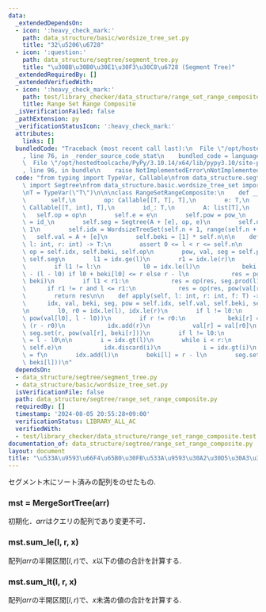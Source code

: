 ```yaml
---
data:
  _extendedDependsOn:
  - icon: ':heavy_check_mark:'
    path: data_structure/basic/wordsize_tree_set.py
    title: "32\u5206\u6728"
  - icon: ':question:'
    path: data_structure/segtree/segment_tree.py
    title: "\u30BB\u30B0\u30E1\u30F3\u30C8\u6728 (Segment Tree)"
  _extendedRequiredBy: []
  _extendedVerifiedWith:
  - icon: ':heavy_check_mark:'
    path: test/library_checker/data_structure/range_set_range_composite.test.py
    title: Range Set Range Composite
  _isVerificationFailed: false
  _pathExtension: py
  _verificationStatusIcon: ':heavy_check_mark:'
  attributes:
    links: []
  bundledCode: "Traceback (most recent call last):\n  File \"/opt/hostedtoolcache/PyPy/3.10.14/x64/lib/pypy3.10/site-packages/onlinejudge_verify/documentation/build.py\"\
    , line 76, in _render_source_code_stat\n    bundled_code = language.bundle(\n\
    \  File \"/opt/hostedtoolcache/PyPy/3.10.14/x64/lib/pypy3.10/site-packages/onlinejudge_verify/languages/python.py\"\
    , line 96, in bundle\n    raise NotImplementedError\nNotImplementedError\n"
  code: "from typing import TypeVar, Callable\nfrom data_structure.segtree.segment_tree\
    \ import Segtree\nfrom data_structure.basic.wordsize_tree_set import WordsizeTreeSet\n\
    \nT = TypeVar(\"T\")\n\n\nclass RangeSetRangeComposite:\n    def __init__(\n \
    \       self,\n        op: Callable[[T, T], T],\n        e: T,\n        pow_:\
    \ Callable[[T, int], T],\n        id_: T,\n        A: list[T],\n    ):\n     \
    \   self.op = op\n        self.e = e\n        self.pow = pow_\n        self.id\
    \ = id_\n        self.seg = Segtree(A + [e], op, e)\n        self.n = len(A) +\
    \ 1\n        self.idx = WordsizeTreeSet(self.n + 1, range(self.n + 1))\n     \
    \   self.val = A + [e]\n        self.beki = [1] * self.n\n\n    def prod(self,\
    \ l: int, r: int) -> T:\n        assert 0 <= l < r <= self.n\n        idx, beki,\
    \ op = self.idx, self.beki, self.op\n        pow, val, seg = self.pow, self.val,\
    \ self.seg\n        l1 = idx.ge(l)\n        r1 = idx.le(r)\n        res = self.e\n\
    \        if l1 != l:\n            l0 = idx.le(l)\n            beki = beki[l0]\
    \ - (l - l0) if l0 + beki[l0] <= r else r - l\n            res = pow(val[l0],\
    \ beki)\n        if l1 < r1:\n            res = op(res, seg.prod(l1, r1))\n  \
    \      if r1 != r and l <= r1:\n            res = op(res, pow(val[r1], r - r1))\n\
    \        return res\n\n    def apply(self, l: int, r: int, f: T) -> None:\n  \
    \      idx, val, beki, seg, pow = self.idx, self.val, self.beki, self.seg, self.pow\n\
    \n        l0, r0 = idx.le(l), idx.le(r)\n        if l != l0:\n            seg.set(l0,\
    \ pow(val[l0], l - l0))\n        if r != r0:\n            beki[r] = beki[r0] -\
    \ (r - r0)\n            idx.add(r)\n            val[r] = val[r0]\n           \
    \ seg.set(r, pow(val[r], beki[r]))\n        if l != l0:\n            beki[l0]\
    \ = l - l0\n\n        i = idx.gt(l)\n        while i < r:\n            seg.set(i,\
    \ self.e)\n            idx.discard(i)\n            i = idx.gt(i)\n        val[l]\
    \ = f\n        idx.add(l)\n        beki[l] = r - l\n        seg.set(l, pow(f,\
    \ beki[l]))\n"
  dependsOn:
  - data_structure/segtree/segment_tree.py
  - data_structure/basic/wordsize_tree_set.py
  isVerificationFile: false
  path: data_structure/segtree/range_set_range_composite.py
  requiredBy: []
  timestamp: '2024-08-05 20:55:28+09:00'
  verificationStatus: LIBRARY_ALL_AC
  verifiedWith:
  - test/library_checker/data_structure/range_set_range_composite.test.py
documentation_of: data_structure/segtree/range_set_range_composite.py
layout: document
title: "\u533A\u9593\u66F4\u65B0\u30FB\u533A\u9593\u30A2\u30D5\u30A3\u30F3"
---
```


セグメント木にソート済みの配列をのせたもの.


### mst = MergeSortTree(arr)

初期化．$arr$はクエリの配列であり変更不可．

### mst.sum_le(l, r, x)

配列$arr$の半開区間$[l,r)$で、$x$以下の値の合計を計算する.

### mst.sum_lt(l, r, x)

配列$arr$の半開区間$[l,r)$で、$x$未満の値の合計を計算する.